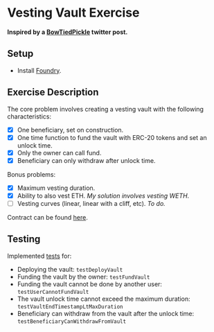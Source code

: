 # Vesting Vault Exercise

**Inspired by a [BowTiedPickle](https://twitter.com/BowTiedPickle/status/1577320682395951109/photo/1) twitter post.**

## Setup

- Install [Foundry](https://github.com/foundry-rs/foundry).

## Exercise Description

The core problem involves creating a vesting vault with the following characteristics:

- [x] One beneficiary, set on construction.
- [x] One time function to fund the vault with ERC-20 tokens and set an unlock time.
- [x] Only the owner can call fund.
- [x] Beneficiary can only withdraw after unlock time.

Bonus problems:

- [x] Maximum vesting duration.
- [x] Ability to also vest ETH. _My solution involves vesting WETH_.
- [ ] Vesting curves (linear, linear with a cliff, etc). _To do._

Contract can be found [here](./src/VestingVault.sol).

## Testing

Implemented [tests](./test/VestingVault.t.sol) for:

- Deploying the vault: `testDeployVault`
- Funding the vault by the owner: `testFundVault`
- Funding the vault cannot be done by another user: `testUserCannotFundVault`
- The vault unlock time cannot exceed the maximum duration: `testVaultEndTimestampLtMaxDuration`
- Beneficiary can withdraw from the vault after the unlock time: `testBeneficiaryCanWithdrawFromVault`
